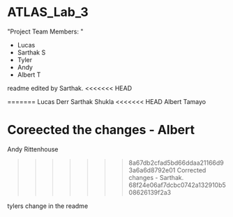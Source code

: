 # ATLAS_Lab_3
"Project Team Members: "
- Lucas
- Sarthak S
- Tyler
- Andy
- Albert T

readme edited by Sarthak.
<<<<<<< HEAD

=======
Lucas Derr
Sarthak Shukla
<<<<<<< HEAD
Albert Tamayo

Coreected the changes - Albert
=======
Andy Rittenhouse
>>>>>>> 8a67db2cfad5bd66ddaa21166d93a6a6d8792e01
Corrected changes - Sarthak.
>>>>>>> 68f24e06af7dcbc0742a132910b508626139f2a3

tylers change in the readme
